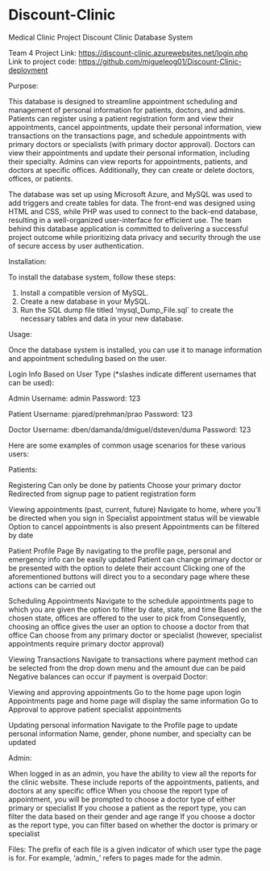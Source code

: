 # Discount-Clinic
Medical Clinic Project
Discount Clinic Database System

Team 4 Project Link: https://discount-clinic.azurewebsites.net/login.php
Link to project code: https://github.com/migueleog01/Discount-Clinic-deployment

Purpose:

This database is designed to streamline appointment scheduling and management of personal information for patients, doctors, and admins. Patients can register using a patient registration form and view their appointments, cancel appointments, update their personal information, view transactions on the transactions page, and schedule appointments with primary doctors or specialists (with primary doctor approval). Doctors can view their appointments and update their personal information, including their specialty. Admins can view reports for appointments, patients, and doctors at specific offices. Additionally, they can create or delete doctors, offices, or patients. 

The database was set up using Microsoft Azure, and MySQL was used to add triggers and create tables for data. The front-end was designed using HTML and CSS, while PHP was used to connect to the back-end database, resulting in a well-organized user-interface for efficient use. The team behind this database application is committed to delivering a successful project outcome while prioritizing data privacy and security through the use of secure access by user authentication. 

Installation:

To install the database system, follow these steps:

1. Install a compatible version of MySQL.
2. Create a new database in your MySQL.
3. Run the SQL dump file titled ‘mysql_Dump_File.sql` to create the necessary tables and data in your new database.

Usage:

Once the database system is installed, you can use it to manage information and appointment scheduling based on the user.
 
Login Info Based on User Type (*slashes indicate different usernames that can be used):

Admin
Username: admin
Password: 123

Patient
Username: pjared/prehman/prao
Password: 123

Doctor
Username: dben/damanda/dmiguel/dsteven/duma
Password: 123


Here are some examples of common usage scenarios for these various users:

Patients: 

Registering
Can only be done by patients
Choose your primary doctor
Redirected from signup page to patient registration form

Viewing appointments (past, current, future)
Navigate to home, where you’ll be directed when you sign in
Specialist appointment status will be viewable 
Option to cancel appointments is also present
Appointments can be filtered by date

Patient Profile Page
By navigating to the profile page, personal and emergency info can be easily updated
Patient can change primary doctor or be presented with the option to delete their account
Clicking one of the aforementioned buttons will direct you to a secondary page where these actions can be carried out

Scheduling Appointments
Navigate to the schedule appointments page to which you are given the option to filter by date, state, and time
Based on the chosen state, offices are offered to the user to pick from
Consequently, choosing an office gives the user an option to choose a doctor from that office
Can choose from any primary doctor or specialist (however, specialist appointments require primary doctor approval)

Viewing Transactions
Navigate to transactions where payment method can be selected from the drop down menu and the amount due can be paid
Negative balances can occur if payment is overpaid
Doctor: 

Viewing and approving appointments
Go to the home page upon login
Appointments page and home page will display the same information 
Go to Approval to approve patient specialist appointments

Updating personal information
Navigate to the Profile page to update personal information
Name, gender, phone number, and specialty can be updated

Admin: 

When logged in as an admin, you have the ability to view all the reports for the clinic website. These include reports of the appointments, patients, and doctors at any specific office
When you choose the report type of appointment, you will be prompted to choose a doctor type of either primary or specialist
If you choose a patient as the report type, you can filter the data based on their gender and age range
If you choose a doctor as the report type, you can filter based on whether the doctor is primary or specialist

Files:
The prefix of each file is a given indicator of which user type the page is for. For example, ‘admin_’ refers to pages made for the admin. 





